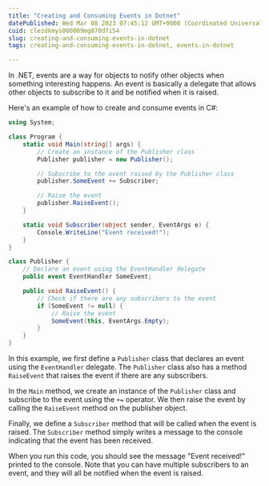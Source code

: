 ```yaml
---
title: "Creating and Consuming Events in Dotnet"
datePublished: Wed Mar 08 2023 07:45:12 GMT+0000 (Coordinated Universal Time)
cuid: clezdkmys000009mg870d7i54
slug: creating-and-consuming-events-in-dotnet
tags: creating-and-consuming-events-in-dotnet, events-in-dotnet

---
```


In .NET, events are a way for objects to notify other objects when something interesting happens. An event is basically a delegate that allows other objects to subscribe to it and be notified when it is raised.

Here's an example of how to create and consume events in C#:

```csharp
using System;

class Program {
    static void Main(string[] args) {
        // Create an instance of the Publisher class
        Publisher publisher = new Publisher();

        // Subscribe to the event raised by the Publisher class
        publisher.SomeEvent += Subscriber;

        // Raise the event
        publisher.RaiseEvent();
    }

    static void Subscriber(object sender, EventArgs e) {
        Console.WriteLine("Event received!");
    }
}

class Publisher {
    // Declare an event using the EventHandler delegate
    public event EventHandler SomeEvent;

    public void RaiseEvent() {
        // Check if there are any subscribers to the event
        if (SomeEvent != null) {
            // Raise the event
            SomeEvent(this, EventArgs.Empty);
        }
    }
}
```

In this example, we first define a `Publisher` class that declares an event using the `EventHandler` delegate. The `Publisher` class also has a method `RaiseEvent` that raises the event if there are any subscribers.

In the `Main` method, we create an instance of the `Publisher` class and subscribe to the event using the `+=` operator. We then raise the event by calling the `RaiseEvent` method on the publisher object.

Finally, we define a `Subscriber` method that will be called when the event is raised. The `Subscriber` method simply writes a message to the console indicating that the event has been received.

When you run this code, you should see the message "Event received!" printed to the console. Note that you can have multiple subscribers to an event, and they will all be notified when the event is raised.